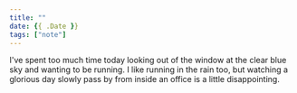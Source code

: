 ```yaml
---
title: ""
date: {{ .Date }}
tags: ["note"]
---
```

I've spent too much time today looking out of the window at the clear blue sky and wanting to be running. I like running in the rain too, but watching a glorious day slowly pass by from inside an office is a little disappointing.
